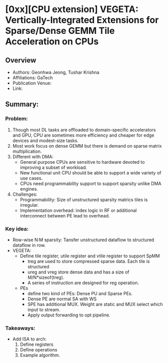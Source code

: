 # [0xx][CPU extension] VEGETA: Vertically-Integrated Extensions for Sparse/Dense GEMM Tile Acceleration on CPUs
## Overview
* Authors: Geonhwa Jeong, Tushar Krishna
* Affiliations: GaTech
* Publication Venue: 
* Link: []()
## Summary: 
### Problem:
1. Though most DL tasks are offloaded to domain-specific accelerators and GPU, CPU are sometimes more efficiency and cheaper for edge devices and modest-size tasks.
2. Most work focus on dense GEMM but there is demand on sparse matrix multiplication.
3. Different with DMA:
    - General purpose CPUs are sensitive to hardware devoted to improving a subset of workload.
    - New functional unit CPU should be able to support a wide variety of use cases.
    - CPUs need programmability support to support sparsity unlike DMA engines.
4. Challenges:
    - Programmability: Size of unstructured sparsity matrics tiles is irregular.
    - Implementation overhead: index logic in RF or additional interconnect between PE lead to overhead. 
### Key idea: 
- Row-wise N:M sparsity: Tansfer unstructured dataflow to structured dataflow in row.
- VEGETA:
    - Define tile register, utile register and vtile register to support SpMM
        - treg are used to store compressed sparse data. Each tile is structured
        - ureg and vreg store dense data and has a size of M/N*sizeof(treg).
        - A series of instruction are designed for reg operation.
    - PEs
        - define two kind of PEs: Dense PU and Sparse PEs.
        - Dense PE are normal SA with WS
        - SPE has additional MUX. Weight are static and MUX select which input to stream.
        - Apply output forwarding to opt pipeline.
### Takeaways: 
- Add ISA to arch:
    1. Define registers
    2. Define operations
    3. Example algorithm.